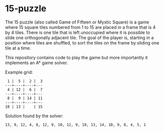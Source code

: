 # 15-puzzle

The 15 puzzle (also called Game of Fifteen or Mystic Square) is a game where 15
square tiles numbered from 1 to 15 are placed in a frame that is 4 by 4 tiles.
There is one tile that is left unoccupied where it is possible to slide one
orthogonally adjacent tile. The goal of the player is, starting in a position
where tiles are shuffled, to sort the tiles on the frame by sliding one tile at
a time.

This repository contains code to play the game but more importantly it
implements an A* game solver.

Example grid:

	 1 |  5 |  2 |  3
	---+----+----+---
	 4 | 12 |  6 |  7
	---+----+----+---
	 8 |  9 | 14 | 11
	---+----+----+---
	10 | 13 |    | 15

Solution found by the solver:

	13, 9, 12, 4, 8, 12, 9, 10, 12, 9, 10, 13, 14, 10, 9, 8, 4, 5, 1
